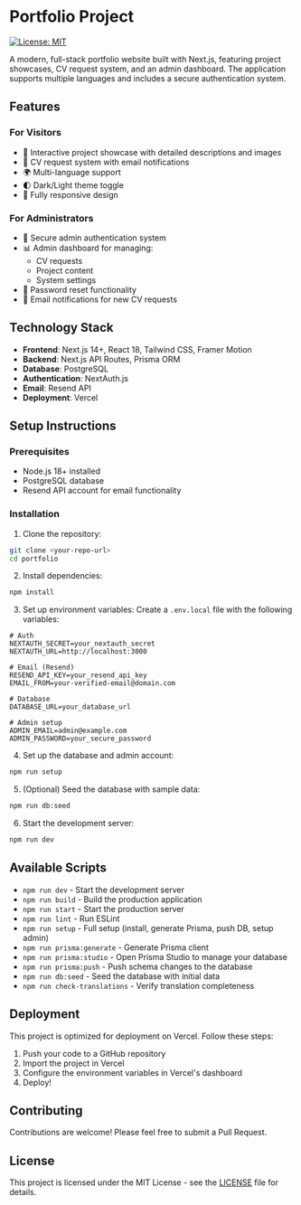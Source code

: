 # Portfolio Project

[![License: MIT](https://img.shields.io/badge/License-MIT-yellow.svg)](https://opensource.org/licenses/MIT)

A modern, full-stack portfolio website built with Next.js, featuring project showcases, CV request system, and an admin dashboard. The application supports multiple languages and includes a secure authentication system.

## Features

### For Visitors
- 🌟 Interactive project showcase with detailed descriptions and images
- 📄 CV request system with email notifications
- 🌍 Multi-language support
- 🌓 Dark/Light theme toggle
- 📱 Fully responsive design

### For Administrators
- 🔐 Secure admin authentication system
- 📊 Admin dashboard for managing:
  - CV requests
  - Project content
  - System settings
- 🔑 Password reset functionality
- 📧 Email notifications for new CV requests

## Technology Stack

- **Frontend**: Next.js 14+, React 18, Tailwind CSS, Framer Motion
- **Backend**: Next.js API Routes, Prisma ORM
- **Database**: PostgreSQL
- **Authentication**: NextAuth.js
- **Email**: Resend API
- **Deployment**: Vercel

## Setup Instructions

### Prerequisites

- Node.js 18+ installed
- PostgreSQL database
- Resend API account for email functionality

### Installation

1. Clone the repository:
```bash
git clone <your-repo-url>
cd portfolio
```

2. Install dependencies:
```bash
npm install
```

3. Set up environment variables:
Create a `.env.local` file with the following variables:
```env
# Auth
NEXTAUTH_SECRET=your_nextauth_secret
NEXTAUTH_URL=http://localhost:3000

# Email (Resend)
RESEND_API_KEY=your_resend_api_key
EMAIL_FROM=your-verified-email@domain.com

# Database
DATABASE_URL=your_database_url

# Admin setup
ADMIN_EMAIL=admin@example.com
ADMIN_PASSWORD=your_secure_password
```

4. Set up the database and admin account:
```bash
npm run setup
```

5. (Optional) Seed the database with sample data:
```bash
npm run db:seed
```

6. Start the development server:
```bash
npm run dev
```

## Available Scripts

- `npm run dev` - Start the development server
- `npm run build` - Build the production application
- `npm run start` - Start the production server
- `npm run lint` - Run ESLint
- `npm run setup` - Full setup (install, generate Prisma, push DB, setup admin)
- `npm run prisma:generate` - Generate Prisma client
- `npm run prisma:studio` - Open Prisma Studio to manage your database
- `npm run prisma:push` - Push schema changes to the database
- `npm run db:seed` - Seed the database with initial data
- `npm run check-translations` - Verify translation completeness

## Deployment

This project is optimized for deployment on Vercel. Follow these steps:

1. Push your code to a GitHub repository
2. Import the project in Vercel
3. Configure the environment variables in Vercel's dashboard
4. Deploy!

## Contributing

Contributions are welcome! Please feel free to submit a Pull Request.

## License

This project is licensed under the MIT License - see the [LICENSE](LICENSE) file for details.
